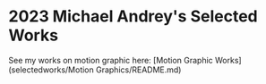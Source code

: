 # 2023 Michael Andrey's Selected Works
See my works on motion graphic here:
[Motion Graphic Works](selectedworks/Motion Graphics/README.md)
